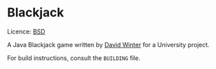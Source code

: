 Blackjack
=========

Licence: [BSD](http://creativecommons.org/licenses/BSD/)

A Java Blackjack game written by [David Winter](http://davidwinter.me.uk) for a University project.

For build instructions, consult the `BUILDING` file.
